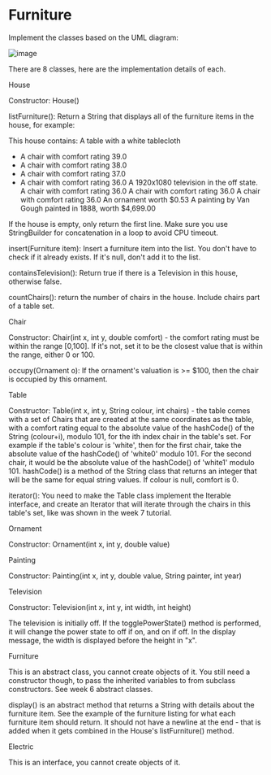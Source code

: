 # Furniture
Implement the classes based on the UML diagram:

![image](https://user-images.githubusercontent.com/82594000/126939076-56a93ece-0c9c-4172-be71-e84921f21ed5.png)

There are 8 classes, here are the implementation details of each.

House

Constructor: House()

listFurniture(): Return a String that displays all of the furniture items in the house, for example:

This house contains:
A table with a white tablecloth
 - A chair with comfort rating 39.0
 - A chair with comfort rating 38.0
 - A chair with comfort rating 37.0
 - A chair with comfort rating 36.0
A 1920x1080 television in the off state.
A chair with comfort rating 36.0
A chair with comfort rating 36.0
A chair with comfort rating 36.0
An ornament worth $0.53
A painting by Van Gough painted in 1888, worth $4,699.00

If the house is empty, only return the first line. Make sure you use StringBuilder for concatenation in a loop to avoid CPU timeout.

insert(Furniture item): Insert a furniture item into the list. You don't have to check if it already exists. If it's null, don't add it to the list.

containsTelevision(): Return true if there is a Television in this house, otherwise false.

countChairs(): return the number of chairs in the house. Include chairs part of a table set.

Chair

Constructor: Chair(int x, int y, double comfort) - the comfort rating must be within the range [0,100]. If it's not, set it to be the closest value that is within the range, either 0 or 100.

occupy(Ornament o): If the ornament's valuation is >= $100, then the chair is occupied by this ornament. 

Table

Constructor: Table(int x, int y, String colour, int chairs) - the table comes with a set of Chairs that are created at the same coordinates as the table, with a comfort rating equal to the absolute value of the hashCode() of the String (colour+i), modulo 101, for the ith index chair in the table's set. For example if the table's colour is 'white', then for the first chair, take the absolute value of the hashCode() of 'white0' modulo 101. For the second chair, it would be the absolute value of the hashCode() of 'white1' modulo 101. hashCode() is a method of the String class that returns an integer that will be the same for equal string values. If colour is null, comfort is 0.

iterator(): You need to make the Table class implement the Iterable<Chair> interface, and create an Iterator<Chair> that will iterate through the chairs in this table's set, like was shown in the week 7 tutorial.

Ornament

Constructor: Ornament(int x, int y, double value)

Painting

Constructor: Painting(int x, int y, double value, String painter, int year)

Television

Constructor: Television(int x, int y, int width, int height)

The television is initially off. If the togglePowerState() method is performed, it will change the power state to off if on, and on if off. In the display message, the width is displayed before the height in "<width>x<height>".

Furniture

This is an abstract class, you cannot create objects of it. You still need a constructor though, to pass the inherited variables to from subclass constructors. See week 6 abstract classes.

display() is an abstract method that returns a String with details about the furniture item. See the example of the furniture listing for what each furniture item should return. It should not have a newline at the end - that is added when it gets combined in the House's listFurniture() method.

Electric

This is an interface, you cannot create objects of it.
